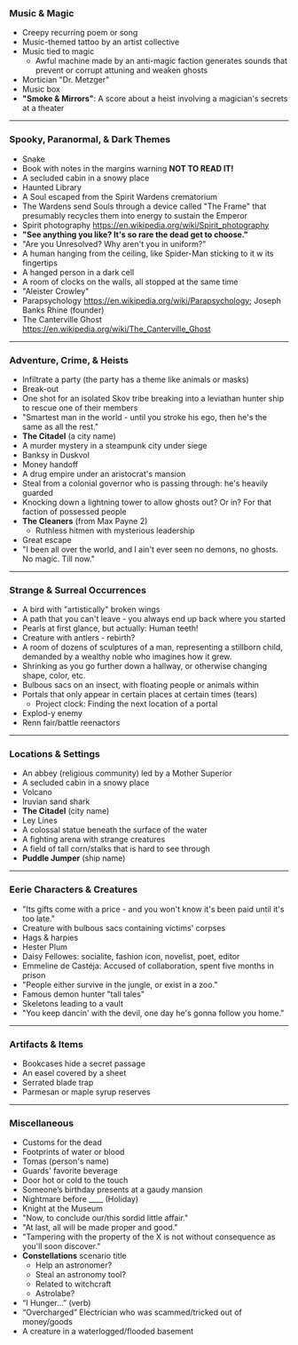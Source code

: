 ### **Music & Magic**
- Creepy recurring poem or song
- Music-themed tattoo by an artist collective
- Music tied to magic
  - Awful machine made by an anti-magic faction generates sounds that prevent or corrupt attuning and weaken ghosts
- Mortician "Dr. Metzger"
- Music box
- **"Smoke & Mirrors"**: A score about a heist involving a magician's secrets at a theater

---

### **Spooky, Paranormal, & Dark Themes**
- Snake
- Book with notes in the margins warning **NOT TO READ IT!**
- A secluded cabin in a snowy place
- Haunted Library
- A Soul escaped from the Spirit Wardens crematorium
- The Wardens send Souls through a device called "The Frame" that presumably recycles them into energy to sustain the Emperor
- Spirit photography https://en.wikipedia.org/wiki/Spirit_photography
- **"See anything you like? It's so rare the dead get to choose."**
- "Are you Unresolved? Why aren't you in uniform?"
- A human hanging from the ceiling, like Spider-Man sticking to it w its fingertips 
- A hanged person in a dark cell
- A room of clocks on the walls, all stopped at the same time
- "Aleister Crowley"
- Parapsychology https://en.wikipedia.org/wiki/Parapsychology; Joseph Banks Rhine (founder)
- The Canterville Ghost https://en.wikipedia.org/wiki/The_Canterville_Ghost

---

### **Adventure, Crime, & Heists**
- Infiltrate a party (the party has a theme like animals or masks)
- Break-out
- One shot for an isolated Skov tribe breaking into a leviathan hunter ship to rescue one of their members
- "Smartest man in the world - until you stroke his ego, then he's the same as all the rest."
- **The Citadel** (a city name)
- A murder mystery in a steampunk city under siege
- Banksy in Duskvol
- Money handoff
- A drug empire under an aristocrat's mansion
- Steal from a colonial governor who is passing through: he's heavily guarded
- Knocking down a lightning tower to allow ghosts out? Or in? For that faction of possessed people
- **The Cleaners** (from Max Payne 2)
  - Ruthless hitmen with mysterious leadership
- Great escape
- "I been all over the world, and I ain't ever seen no demons, no ghosts. No magic. Till now."

---

### **Strange & Surreal Occurrences**
- A bird with "artistically" broken wings
- A path that you can't leave - you always end up back where you started
- Pearls at first glance, but actually: Human teeth!
- Creature with antlers - rebirth?
- A room of dozens of sculptures of a man, representing a stillborn child, demanded by a wealthy noble who imagines how it grew.
- Shrinking as you go further down a hallway, or otherwise changing shape, color, etc.
- Bulbous sacs on an insect, with floating people or animals within
- Portals that only appear in certain places at certain times (tears)
  - Project clock: Finding the next location of a portal
- Explod-y enemy
- Renn fair/battle reenactors

---

### **Locations & Settings**
- An abbey (religious community) led by a Mother Superior
- A secluded cabin in a snowy place
- Volcano
- Iruvian sand shark
- **The Citadel** (city name)
- Ley Lines
- A colossal statue beneath the surface of the water
- A fighting arena with strange creatures
- A field of tall corn/stalks that is hard to see through
- **Puddle Jumper** (ship name)

---

### **Eerie Characters & Creatures**
- "Its gifts come with a price - and you won't know it's been paid until it's too late."
- Creature with bulbous sacs containing victims' corpses
- Hags & harpies
- Hester Plum
- Daisy Fellowes: socialite, fashion icon, novelist, poet, editor
- Emmeline de Castéja: Accused of collaboration, spent five months in prison
- "People either survive in the jungle, or exist in a zoo."
- Famous demon hunter "tall tales"
- Skeletons leading to a vault
- "You keep dancin' with the devil, one day he's gonna follow you home."

---

### **Artifacts & Items**
- Bookcases hide a secret passage
- An easel covered by a sheet
- Serrated blade trap
- Parmesan or maple syrup reserves

---

### **Miscellaneous**
- Customs for the dead
- Footprints of water or blood
- Tomas (person's name)
- Guards' favorite beverage
- Door hot or cold to the touch
- Someone’s birthday presents at a gaudy mansion
- Nightmare before ____ (Holiday)
- Knight at the Museum
- "Now, to conclude our/this sordid little affair."
- "At last, all will be made proper and good."
- "Tampering with the property of the X is not without consequence as you'll soon discover."
- **Constellations** scenario title
  - Help an astronomer?
  - Steal an astronomy tool?
  - Related to witchcraft
  - Astrolabe?
- “I Hunger…” (verb)
- “Overcharged” Electrician who was scammed/tricked out of money/goods
- A creature in a waterlogged/flooded basement